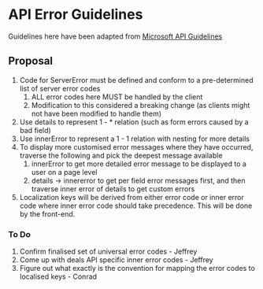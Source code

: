 # API Error Guidelines
Guidelines here have been adapted from [Microsoft API Guidelines](https://github.com/microsoft/api-guidelines/blob/vNext/Guidelines.md)


## Proposal
1. Code for ServerError must be defined and conform to a pre-determined list of server error codes
    1. ALL error codes here MUST be handled by the client
    1. Modification to this considered a breaking change (as clients might not have been modified to handle them)
1. Use details to represent 1 - * relation (such as form errors caused by a bad field)
2. Use innerError to represent a 1 - 1 relation with nesting for more details
3. To display more customised error messages where they have occurred, traverse the following and pick the deepest message available
    1. innerError to get more detailed error message to be displayed to a user on a page level
    2. details -> innererror to get per field error messages first, and then traverse inner error of details to get custom errors
4. Localization keys will be derived from either error code or inner error code where inner error code should take precedence. This will be done by the front-end.

### To Do
1. Confirm finalised set of universal error codes - Jeffrey
2. Come up with deals API specific inner error codes - Jeffrey
3. Figure out what exactly is the convention for mapping the error codes to localised keys - Conrad